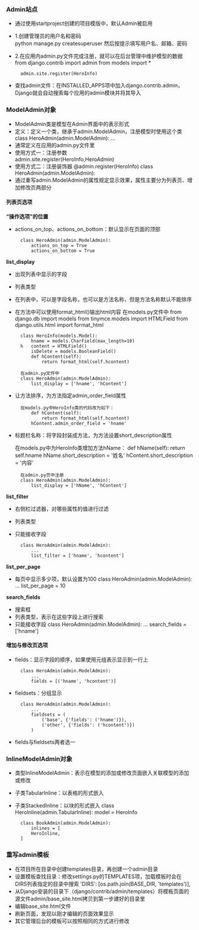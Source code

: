 ### Admin站点

* 通过使用startproject创建的项目模版中，默认Admin被启用  
* 1.创建管理员的用户名和密码  
        python manage.py createsuperuser
        然后按提示填写用户名、邮箱、密码
* 2.在应用内admin.py文件完成注册，就可以在后台管理中维护模型的数据  
        from django.contrib import admin
        from models import *

        admin.site.register(HeroInfo)
* 查找admin文件：在INSTALLED_APPS项中加入django.contrib.admin，Django就会自动搜索每个应用的admin模块并将其导入  

### ModelAdmin对象  

* ModelAdmin类是模型在Admin界面中的表示形式  
* 定义：定义一个类，继承于admin.ModelAdmin，注册模型时使用这个类  
        class HeroAdmin(admin.ModelAdmin):
        ...
* 通常定义在应用的admin.py文件里  
* 使用方式一：注册参数  
        admin.site.register(HeroInfo,HeroAdmin)
* 使用方式二：注册装饰器
        @admin.register(HeroInfo)
        class HeroAdmin(admin.ModelAdmin):
* 通过重写admin.ModelAdmin的属性规定显示效果，属性主要分为列表页、增加修改页两部分  

#### 列表页选项

**“操作选项”的位置**

* actions_on_top、actions_on_bottom：默认显示在页面的顶部  

        class HeroAdmin(admin.ModelAdmin):
            actions_on_top = True
            actions_on_bottom = True  

**list_display**

* 出现列表中显示的字段
* 列表类型
* 在列表中，可以是字段名称，也可以是方法名称，但是方法名称默认不能排序
* 在方法中可以使用format_html()输出html内容
        在models.py文件中
        from django.db import models
        from tinymce.models import HTMLField
        from django.utils.html import format_html

        class HeroInfo(models.Model):
            hname = models.CharField(max_length=10)
        h   content = HTMLField()
            isDelete = models.BooleanField()
            def hContent(self):
                return format_html(self.hcontent)

        在admin.py文件中
        class HeroAdmin(admin.ModelAdmin):
            list_display = ['hname', 'hContent']  

* 让方法排序，为方法指定admin_order_field属性  

        在models.py中HeroInfo类的代码改为如下：
            def hContent(self):
                return format_html(self.hcontent)
            hContent.admin_order_field = 'hname'  

* 标题栏名称：将字段封装成方法，为方法设置short_description属性  

    在models.py中为HeroInfo类增加方法hName：
        def hName(self):
            return self.hname
        hName.short_description = '姓名'
        hContent.short_description = '内容'

        在admin.py页中注册
        class HeroAdmin(admin.ModelAdmin):
            list_display = ['hName', 'hContent']  

**list_filter**

* 右侧栏过滤器，对哪些属性的值进行过滤
* 列表类型
* 只能接收字段  

        class HeroAdmin(admin.ModelAdmin):
            ...
            list_filter = ['hname', 'hcontent']  

**list_per_page**

* 每页中显示多少项，默认设置为100
        class HeroAdmin(admin.ModelAdmin):
            ...
            list_per_page = 10  

**search_fields**

* 搜索框  
* 列表类型，表示在这些字段上进行搜索  
* 只能接收字段
        class HeroAdmin(admin.ModelAdmin):
            ...
            search_fields = ['hname']  

#### 增加与修改页选项

* fields：显示字段的顺序，如果使用元组表示显示到一行上  

        class HeroAdmin(admin.ModelAdmin):
            ...
            fields = [('hname', 'hcontent')]  

* fieldsets：分组显示  

        class HeroAdmin(admin.ModelAdmin):
            ...
            fieldsets = (
                ('base', {'fields': ('hname')}),
                ('other', {'fields': ('hcontent')})
            )  

* fields与fieldsets两者选一  

### InlineModelAdmin对象  

* 类型InlineModelAdmin：表示在模型的添加或修改页面嵌入关联模型的添加或修改
* 子类TabularInline：以表格的形式嵌入
* 子类StackedInline：以块的形式嵌入
        class HeroInline(admin.TabularInline):
            model = HeroInfo

        class BookAdmin(admin.ModelAdmin):
            inlines = [
            HeroInline,
        ]  

### 重写admin模板

* 在项目所在目录中创建templates目录，再创建一个admin目录
* 设置模板查找目录：修改settings.py的TEMPLATES项，加载模板时会在DIRS列表指定的目录中搜索
        'DIRS': [os.path.join(BASE_DIR, 'templates')],
* 从Django安装的目录下（django/contrib/admin/templates）将模板页面的源文件admin/base_site.html拷贝到第一步建好的目录里
* 编辑base_site.html文件
* 刷新页面，发现以刚才编辑的页面效果显示
* 其它管理后台的模板可以按照相同的方式进行修改
